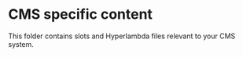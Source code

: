 
# CMS specific content

This folder contains slots and Hyperlambda files relevant to your CMS system.
